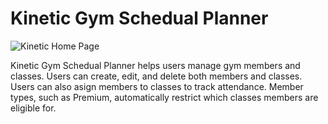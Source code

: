 # Kinetic Gym Schedual Planner

![Kinetic Home Page](https://github.com/alexkinsey/kinetic_gym_schedual_planner/blob/main/images/home.png "Screenshot")

Kinetic Gym Schedual Planner helps users manage gym members and classes. Users can create, edit, and delete both members and classes. Users can also asign members to classes to track attendance. Member types, such as Premium, automatically restrict which classes members are eligible for.
